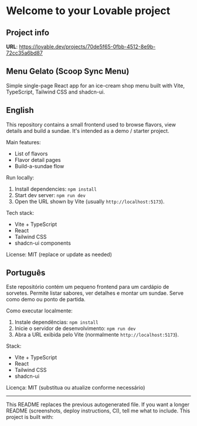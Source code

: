 # Welcome to your Lovable project

## Project info

**URL**: https://lovable.dev/projects/70de5f65-0fbb-4512-8e9b-72cc35a6bd87

## Menu Gelato (Scoop Sync Menu)

Simple single-page React app for an ice-cream shop menu built with Vite, TypeScript, Tailwind CSS and shadcn-ui.

English
-------

This repository contains a small frontend used to browse flavors, view details and build a sundae. It's intended as a demo / starter project.

Main features:
- List of flavors
- Flavor detail pages
- Build-a-sundae flow

Run locally:
1. Install dependencies: `npm install`
2. Start dev server: `npm run dev`
3. Open the URL shown by Vite (usually `http://localhost:5173`).

Tech stack:
- Vite + TypeScript
- React
- Tailwind CSS
- shadcn-ui components

License: MIT (replace or update as needed)

Português
---------

Este repositório contém um pequeno frontend para um cardápio de sorvetes. Permite listar sabores, ver detalhes e montar um sundae. Serve como demo ou ponto de partida.

Como executar localmente:
1. Instale dependências: `npm install`
2. Inicie o servidor de desenvolvimento: `npm run dev`
3. Abra a URL exibida pelo Vite (normalmente `http://localhost:5173`).

Stack:
- Vite + TypeScript
- React
- Tailwind CSS
- shadcn-ui

Licença: MIT (substitua ou atualize conforme necessário)

---

This README replaces the previous autogenerated file. If you want a longer README (screenshots, deploy instructions, CI), tell me what to include.
This project is built with:
